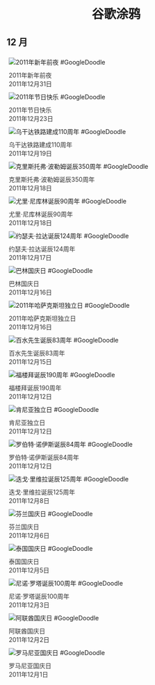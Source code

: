 
<h1 align="center"> 谷歌涂鸦 </h1>




## 12 月

<div class="image">


<img src="" alt="2011年新年前夜 #GoogleDoodle" style="margin: 5px"/>
<div class="info" style="font-size: 14px; color:#333333; margin:5px"><div class="title">2011年新年前夜</div><div class="date">2011年12月31日</div></div>

<img src="" alt="2011年节日快乐 #GoogleDoodle" style="margin: 5px"/>
<div class="info" style="font-size: 14px; color:#333333; margin:5px"><div class="title">2011年节日快乐</div><div class="date">2011年12月23日</div></div>

<img src="" alt="乌干达铁路建成110周年 #GoogleDoodle" style="margin: 5px"/>
<div class="info" style="font-size: 14px; color:#333333; margin:5px"><div class="title">乌干达铁路建成110周年</div><div class="date">2011年12月19日</div></div>

<img src="" alt="克里斯托弗·波勒姆诞辰350周年 #GoogleDoodle" style="margin: 5px"/>
<div class="info" style="font-size: 14px; color:#333333; margin:5px"><div class="title">克里斯托弗·波勒姆诞辰350周年</div><div class="date">2011年12月18日</div></div>

<img src="" alt="尤里·尼库林诞辰90周年 #GoogleDoodle" style="margin: 5px"/>
<div class="info" style="font-size: 14px; color:#333333; margin:5px"><div class="title">尤里·尼库林诞辰90周年</div><div class="date">2011年12月18日</div></div>

<img src="" alt="约瑟夫·拉达诞辰124周年 #GoogleDoodle" style="margin: 5px"/>
<div class="info" style="font-size: 14px; color:#333333; margin:5px"><div class="title">约瑟夫·拉达诞辰124周年</div><div class="date">2011年12月17日</div></div>

<img src="" alt="巴林国庆日 #GoogleDoodle" style="margin: 5px"/>
<div class="info" style="font-size: 14px; color:#333333; margin:5px"><div class="title">巴林国庆日</div><div class="date">2011年12月16日</div></div>

<img src="" alt="2011年哈萨克斯坦独立日 #GoogleDoodle" style="margin: 5px"/>
<div class="info" style="font-size: 14px; color:#333333; margin:5px"><div class="title">2011年哈萨克斯坦独立日</div><div class="date">2011年12月16日</div></div>

<img src="" alt="百水先生诞辰83周年 #GoogleDoodle" style="margin: 5px"/>
<div class="info" style="font-size: 14px; color:#333333; margin:5px"><div class="title">百水先生诞辰83周年</div><div class="date">2011年12月15日</div></div>

<img src="" alt="福楼拜诞辰190周年 #GoogleDoodle" style="margin: 5px"/>
<div class="info" style="font-size: 14px; color:#333333; margin:5px"><div class="title">福楼拜诞辰190周年</div><div class="date">2011年12月12日</div></div>

<img src="" alt="肯尼亚独立日 #GoogleDoodle" style="margin: 5px"/>
<div class="info" style="font-size: 14px; color:#333333; margin:5px"><div class="title">肯尼亚独立日</div><div class="date">2011年12月12日</div></div>

<img src="" alt="罗伯特·诺伊斯诞辰84周年 #GoogleDoodle" style="margin: 5px"/>
<div class="info" style="font-size: 14px; color:#333333; margin:5px"><div class="title">罗伯特·诺伊斯诞辰84周年</div><div class="date">2011年12月12日</div></div>

<img src="" alt="迭戈·里维拉诞辰125周年 #GoogleDoodle" style="margin: 5px"/>
<div class="info" style="font-size: 14px; color:#333333; margin:5px"><div class="title">迭戈·里维拉诞辰125周年</div><div class="date">2011年12月8日</div></div>

<img src="" alt="芬兰国庆日 #GoogleDoodle" style="margin: 5px"/>
<div class="info" style="font-size: 14px; color:#333333; margin:5px"><div class="title">芬兰国庆日</div><div class="date">2011年12月6日</div></div>

<img src="" alt="泰国国庆日 #GoogleDoodle" style="margin: 5px"/>
<div class="info" style="font-size: 14px; color:#333333; margin:5px"><div class="title">泰国国庆日</div><div class="date">2011年12月5日</div></div>

<img src="" alt="尼诺·罗塔诞辰100周年 #GoogleDoodle" style="margin: 5px"/>
<div class="info" style="font-size: 14px; color:#333333; margin:5px"><div class="title">尼诺·罗塔诞辰100周年</div><div class="date">2011年12月3日</div></div>

<img src="" alt="阿联酋国庆日 #GoogleDoodle" style="margin: 5px"/>
<div class="info" style="font-size: 14px; color:#333333; margin:5px"><div class="title">阿联酋国庆日</div><div class="date">2011年12月2日</div></div>

<img src="" alt="罗马尼亚国庆日 #GoogleDoodle" style="margin: 5px"/>
<div class="info" style="font-size: 14px; color:#333333; margin:5px"><div class="title">罗马尼亚国庆日</div><div class="date">2011年12月1日</div></div>

</div>








